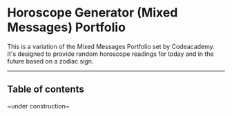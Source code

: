 # **Horoscope Generator (Mixed Messages) Portfolio**
This is a variation of the Mixed Messages Portfolio set by Codeacademy. It's designed to provide random horoscope readings for today and in the future based on a zodiac sign.

 ---
 ## Table of contents

 ~under construction~



